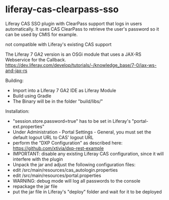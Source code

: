 # liferay-cas-clearpass-sso
Liferay CAS SSO plugin with ClearPass support that logs in users automatically. It uses CAS ClearPass to retrieve the user's password so it can be used by CMIS for example.

not compatible with Liferay's existing CAS support

The Liferay 7 GA2 version is an OSGi module that uses a JAX-RS Webservice for the Callback. https://dev.liferay.com/develop/tutorials/-/knowledge_base/7-0/jax-ws-and-jax-rs

Building:
* Import into a Liferay 7 GA2 IDE as Liferay Module
* Build using Gradle
* The Binary will be in the folder "build/libs/"

Installation:
* "session.store.password=true" has to be set in Liferay's "portal-ext.properties"
* Under Administration - Portal Settings - General, you must set the default logout URL to CAS' logout URL
* perform the "DXP Configuration" as described here: https://github.com/xtivia/dxp-rest-example
* IMPORTANT: disable any existing Liferay CAS configuration, since it will interfere with the plugin
* Unpack the jar and adjust the following configuration files:
* edit /src/main/resources/cas_autologin.properties
* edit /src/main/resources/portal.properties
* WARNING: debug mode will log all passwords to the console
* repackage the jar file
* put the jar file in Liferay's "deploy" folder and wait for it to be deployed